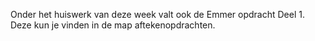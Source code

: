 Onder het huiswerk van deze week valt ook de Emmer opdracht Deel 1. Deze kun je vinden in de map aftekenopdrachten.